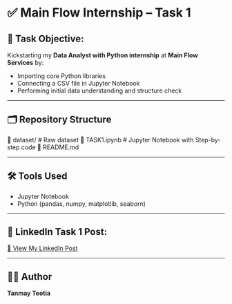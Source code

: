 # ✅ Main Flow Internship – Task 1

## 📌 Task Objective:
Kickstarting my **Data Analyst with Python internship** at **Main Flow Services** by:
- Importing core Python libraries
- Connecting a CSV file in Jupyter Notebook
- Performing initial data understanding and structure check

---

## 🗂️ Repository Structure

📁 dataset/ # Raw dataset
📓 TASK1.ipynb # Jupyter Notebook with Step-by-step code
📄 README.md 

---

## 🛠️ Tools Used
- Jupyter Notebook
- Python (pandas, numpy, matplotlib, seaborn)

---

## 📌 LinkedIn Task 1 Post:
[🔗 View My LinkedIn Post](https://www.linkedin.com/feed/update/urn:li:activity:7353470867974012928/)

---

## 👨‍💻 Author
**Tanmay Teotia**
